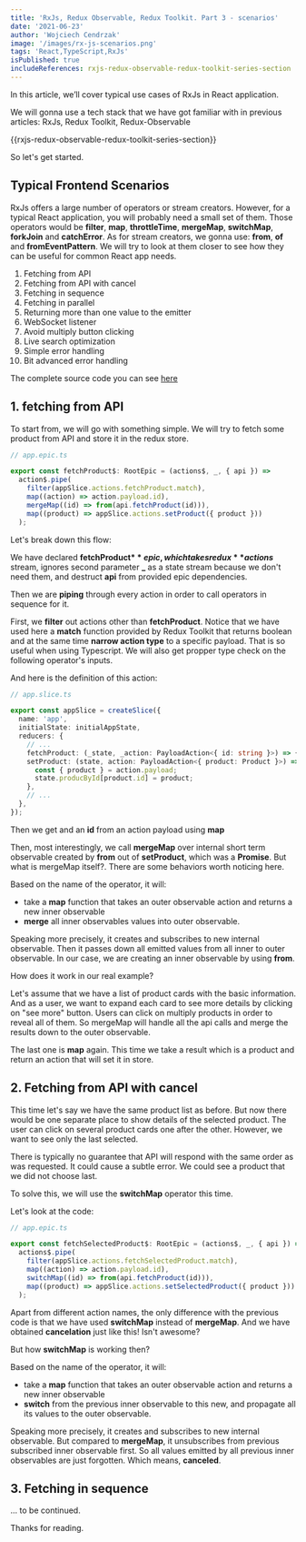 ```yaml
---
title: 'RxJs, Redux Observable, Redux Toolkit. Part 3 - scenarios'
date: '2021-06-23'
author: 'Wojciech Cendrzak'
image: '/images/rx-js-scenarios.png'
tags: 'React,TypeScript,RxJs'
isPublished: true
includeReferences: rxjs-redux-observable-redux-toolkit-series-section
---
```


In this article, we’ll cover typical use cases of RxJs in React application.

We will gonna use a tech stack that we have got familiar with in previous articles: RxJs, Redux Toolkit, Redux-Observable

{{rxjs-redux-observable-redux-toolkit-series-section}}

So let's get started.

## Typical Frontend Scenarios

RxJs offers a large number of operators or stream creators. However, for a typical React application, you will probably need a small set of them. Those operators would be **filter**, **map**, **throttleTime**, **mergeMap**, **switchMap**, **forkJoin** and **catchError**. As for stream creators, we gonna use: **from**, **of** and **fromEventPattern**. We will try to look at them closer to see how they can be useful for common React app needs.

1. Fetching from API
2. Fetching from API with cancel
3. Fetching in sequence
4. Fetching in parallel
5. Returning more than one value to the emitter
6. WebSocket listener
7. Avoid multiply button clicking
8. Live search optimization
9. Simple error handling
10. Bit advanced error handling

The complete source code you can see [here](https://github.com/WojciechCendrzak/react-redux-toolkit-rxjs-scenarios)

## 1. fetching from API

To start from, we will go with something simple.
We will try to fetch some product from API and store it in the redux store.

```ts
// app.epic.ts

export const fetchProduct$: RootEpic = (actions$, _, { api }) =>
  action$.pipe(
    filter(appSlice.actions.fetchProduct.match),
    map((action) => action.payload.id),
    mergeMap((id) => from(api.fetchProduct(id))),
    map((product) => appSlice.actions.setProduct({ product }))
  );
```

Let's break down this flow:

We have declared **fetchProduct$** epic, which takes redux **actions$** stream, ignores second parameter **\_** as a state stream because we don't need them, and destruct **api** from provided epic dependencies.

Then we are **piping** through every action in order to call operators in sequence for it.

First, we **filter** out actions other than **fetchProduct**. Notice that we have used here a **match** function provided by Redux Toolkit that returns boolean and at the same time **narrow action type** to a specific payload. That is so useful when using Typescript. We will also get propper type check on the following operator's inputs.

And here is the definition of this action:

```ts
// app.slice.ts

export const appSlice = createSlice({
  name: 'app',
  initialState: initialAppState,
  reducers: {
    // ...
    fetchProduct: (_state, _action: PayloadAction<{ id: string }>) => {},
    setProduct: (state, action: PayloadAction<{ product: Product }>) => {
      const { product } = action.payload;
      state.producById[product.id] = product;
    },
    // ...
  },
});
```

Then we get and an **id** from an action payload using **map**

Then, most interestingly, we call **mergeMap** over internal short term observable created by **from** out of
**setProduct**, which was a **Promise**. But what is mergeMap itself?. There are some behaviors worth noticing here.

Based on the name of the operator, it will:

- take a **map** function that takes an outer observable action and returns a new inner observable
- **merge** all inner observables values into outer observable.

Speaking more precisely, it creates and subscribes to new internal observable.
Then it passes down all emitted values from all inner to outer observable.
In our case, we are creating an inner observable by using **from**.

How does it work in our real example?

Let's assume that we have a list of product cards with the basic information. And as a user, we want to expand each card to see more details by clicking on "see more" button. Users can click on multiply products in order to reveal all of them. So mergeMap will handle all the api calls and merge the results down to the outer observable.

The last one is **map** again. This time we take a result which is a product and return an action that will set it in store.

## 2. Fetching from API with cancel

This time let's say we have the same product list as before. But now there would be one separate place to show details of the selected product. The user can click on several product cards one after the other. However, we want to see only the last selected.

There is typically no guarantee that API will respond with the same order as was requested.
It could cause a subtle error. We could see a product that we did not choose last.

To solve this, we will use the **switchMap** operator this time.

Let's look at the code:

```ts
// app.epic.ts

export const fetchSelectedProduct$: RootEpic = (actions$, _, { api }) =>
  actions$.pipe(
    filter(appSlice.actions.fetchSelectedProduct.match),
    map((action) => action.payload.id),
    switchMap((id) => from(api.fetchProduct(id))),
    map((product) => appSlice.actions.setSelectedProduct({ product }))
  );
```

Apart from different action names, the only difference with the previous code is that we have used **switchMap** instead of **mergeMap**.
And we have obtained **cancelation** just like this! Isn't awesome?

But how **switchMap** is working then?

Based on the name of the operator, it will:

- take a **map** function that takes an outer observable action and returns a new inner observable
- **switch** from the previous inner observable to this new, and propagate all its values to the outer observable.

Speaking more precisely, it creates and subscribes to new internal observable.
But compared to **mergeMap**, it unsubscribes from previous subscribed inner observable first. So all values emitted by all previous inner observables are just forgotten. Which means, **canceled**.

## 3. Fetching in sequence

... to be continued.

Thanks for reading.
